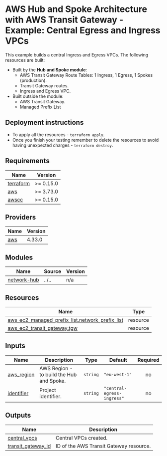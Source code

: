 <!-- BEGIN_TF_DOCS -->

# AWS Hub and Spoke Architecture with AWS Transit Gateway - Example: Central Egress and Ingress VPCs

This example builds a central Ingress and Egress VPCs. The following resources are built:

- Built by the **Hub and Spoke module**:
  - AWS Transit Gateway Route Tables: 1 Ingress, 1 Egress, 1 Spokes (production).
  - Transit Gateway routes.
  - Ingress and Egress VPC.
- Built outside the module:
  - AWS Transit Gateway.
  - Managed Prefix List

## Deployment instructions

- To apply all the resources - `terraform apply`.
- Once you finish your testing remember to delete the resources to avoid having unexpected charges - `terraform destroy`.

## Requirements

| Name                                                                     | Version   |
| ------------------------------------------------------------------------ | --------- |
| <a name="requirement_terraform"></a> [terraform](#requirement_terraform) | >= 0.15.0 |
| <a name="requirement_aws"></a> [aws](#requirement_aws)                   | >= 3.73.0 |
| <a name="requirement_awscc"></a> [awscc](#requirement_awscc)             | >= 0.15.0 |

## Providers

| Name                                             | Version |
| ------------------------------------------------ | ------- |
| <a name="provider_aws"></a> [aws](#provider_aws) | 4.33.0  |

## Modules

| Name                                                                 | Source | Version |
| -------------------------------------------------------------------- | ------ | ------- |
| <a name="module_network-hub"></a> [network-hub](#module_network-hub) | ../..  | n/a     |

## Resources

| Name                                                                                                                                                   | Type     |
| ------------------------------------------------------------------------------------------------------------------------------------------------------ | -------- |
| [aws_ec2_managed_prefix_list.network_prefix_list](https://registry.terraform.io/providers/hashicorp/aws/latest/docs/resources/ec2_managed_prefix_list) | resource |
| [aws_ec2_transit_gateway.tgw](https://registry.terraform.io/providers/hashicorp/aws/latest/docs/resources/ec2_transit_gateway)                         | resource |

## Inputs

| Name                                                            | Description                              | Type     | Default                    | Required |
| --------------------------------------------------------------- | ---------------------------------------- | -------- | -------------------------- | :------: |
| <a name="input_aws_region"></a> [aws_region](#input_aws_region) | AWS Region - to build the Hub and Spoke. | `string` | `"eu-west-1"`              |    no    |
| <a name="input_identifier"></a> [identifier](#input_identifier) | Project identifier.                      | `string` | `"central-egress-ingress"` |    no    |

## Outputs

| Name                                                                                      | Description                             |
| ----------------------------------------------------------------------------------------- | --------------------------------------- |
| <a name="output_central_vpcs"></a> [central_vpcs](#output_central_vpcs)                   | Central VPCs created.                   |
| <a name="output_transit_gateway_id"></a> [transit_gateway_id](#output_transit_gateway_id) | ID of the AWS Transit Gateway resource. |

<!-- END_TF_DOCS -->
